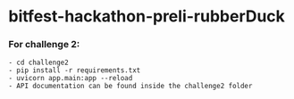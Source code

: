 # bitfest-hackathon-preli-rubberDuck

### For challenge 2:
    - cd challenge2
    - pip install -r requirements.txt
    - uvicorn app.main:app --reload 
    - API documentation can be found inside the challenge2 folder
